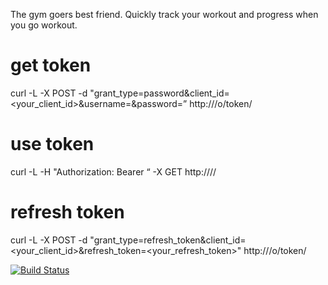 The gym goers best friend. Quickly track your workout and progress when you go workout.

get token
=========
curl -L -X POST -d "grant_type=password&client_id=<your_client_id>&username=<username>&password=<password>” http://<url>/o/token/

use token
=========
curl -L -H "Authorization: Bearer <token>“ -X GET http://<url>/<endpoint>/

refresh token
=============
curl -L -X POST -d "grant_type=refresh_token&client_id=<your_client_id>&refresh_token=<your_refresh_token>" http://<url>/o/token/


[![Build Status](https://semaphoreci.com/api/v1/projects/12d10e5f-41fe-4596-aad9-e7934b2612b4/645193/shields_badge.svg)](https://semaphoreci.com/ashtonpaul/gymmate)